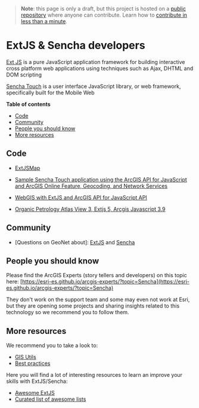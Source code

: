 > **Note**: this page is only a draft, but this project is hosted on a [public repository](https://github.com/hhkaos/awesome-arcgis) where anyone can contribute. Learn how to [contribute in less than a minute](https://github.com/hhkaos/awesome-arcgis/blob/master/CONTRIBUTING.md#contributions).

# ExtJS & Sencha developers
[Ext JS](https://www.sencha.com/products/extjs) is a pure JavaScript application framework for building interactive cross platform web applications using techniques such as Ajax, DHTML and DOM scripting

[Sencha Touch](https://www.sencha.com/) is a user interface JavaScript library, or web framework, specifically built for the Mobile Web

<!-- START doctoc generated TOC please keep comment here to allow auto update -->
<!-- DON'T EDIT THIS SECTION, INSTEAD RE-RUN doctoc TO UPDATE -->
**Table of contents**

- [Code](#code)
- [Community](#community)
- [People you should know](#people-you-should-know)
- [More resources](#more-resources)

<!-- END doctoc generated TOC please keep comment here to allow auto update -->

## Code

* [ExtJSMap](https://github.com/liuzumou/extjsmap)

* [Sample Sencha Touch application using the ArcGIS API for JavaScript and ArcGIS Online Feature, Geocoding, and Network Services](https://github.com/Esri/sencha-touch-map-checkin-js)

* [WebGIS with ExtJS and ArcGIS API for JavaScript API](https://github.com/mkzaker/officegis)

* [Organic Petrology Atlas View 3, Extjs 5, Arcgis Javascript 3.9](https://github.com/MarkInNVA/OP3)

## Community

* [Questions on GeoNet about]: [ExtJS](https://community.esri.com/search.jspa?place=/places/148899&facet=content&q=extjs*) and [Sencha](https://community.esri.com/search.jspa?place=/places/148899&facet=content&q=sencha*)

## People you should know
Please find the ArcGIS Experts (story tellers and developers) on this topic here: [https://esri-es.github.io/arcgis-experts/?topic=Sencha](https://esri-es.github.io/arcgis-experts/?topic=Sencha)

They don't work on the support team and some may even not work at Esri,
but they are opening some projects and sharing insights related to this
technology so we recommend you to follow them.

## More resources
We recommend you to take a look to:
* [GIS Utils](../../../../../../gis/utils/README.md)
* [Best practices](../../best-practices/README.md)

Here you will find a lot of interesting resources to learn an improve your skills
with ExtJS/Sencha:
* [Awesome ExtJS](https://github.com/abenhamdine/awesome-extjs)
* [Curated list of awesome lists](https://github.com/sindresorhus/awesome)




